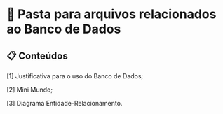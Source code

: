 # 📁 Pasta para arquivos relacionados ao Banco de Dados

## 📋 Conteúdos

[1] Justificativa para o uso do Banco de Dados;

[2] Mini Mundo;

[3] Diagrama Entidade-Relacionamento.
